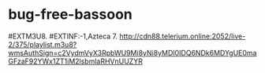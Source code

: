 # bug-free-bassoon
#EXTM3U8.        #EXTINF:-1,Azteca 7.        http://cdn88.telerium.online:2052/live-2/375/playlist.m3u8?wmsAuthSign=c2VydmVyX3RpbWU9Mi8yNi8yMDI0IDQ6NDk6MDYgUE0maGFzaF92YWx1ZT1iM2lsbmlaRHVnUUZYR      
